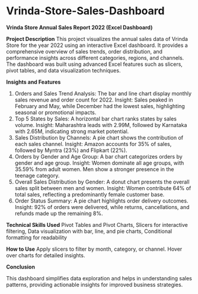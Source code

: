 # Vrinda-Store-Sales-Dashboard

**Vrinda Store Annual Sales Report 2022 (Excel Dashboard)**

**Project Description**
This project visualizes the annual sales data of Vrinda Store for the year 2022 using an interactive Excel dashboard. It provides a comprehensive overview of sales trends, order distribution, and performance insights across different categories, regions, and channels. The dashboard was built using advanced Excel features such as slicers, pivot tables, and data visualization techniques.

**Insights and Features**
1. Orders and Sales Trend Analysis: The bar and line chart display monthly sales revenue and order count for 2022.
Insight: Sales peaked in February and May, while December had the lowest sales, highlighting seasonal or promotional impacts.
2. Top 5 States by Sales: A horizontal bar chart ranks states by sales volume.
Insight: Maharashtra leads with 2.99M, followed by Karnataka with 2.65M, indicating strong market potential.
3. Sales Distribution by Channels: A pie chart shows the contribution of each sales channel.
Insight: Amazon accounts for 35% of sales, followed by Myntra (23%) and Flipkart (22%).
4. Orders by Gender and Age Group: A bar chart categorizes orders by gender and age group.
Insight: Women dominate all age groups, with 35.59% from adult women. Men show a stronger presence in the teenage category.
5. Overall Sales Distribution by Gender: A donut chart presents the overall sales split between men and women.
Insight: Women contribute 64% of total sales, reflecting a predominantly female customer base.
6. Order Status Summary: A pie chart highlights order delivery outcomes.
Insight: 92% of orders were delivered, while returns, cancellations, and refunds made up the remaining 8%.

**Technical Skills Used**
Pivot Tables and Pivot Charts, Slicers for interactive filtering, Data visualization with bar, line, and pie charts, Conditional formatting for readability


**How to Use**
Apply slicers to filter by month, category, or channel.
Hover over charts for detailed insights.


**Conclusion**

This dashboard simplifies data exploration and helps in understanding sales patterns, providing actionable insights for improved business strategies.
